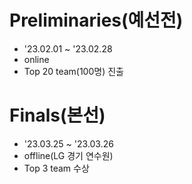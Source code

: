 # Preliminaries(예선전)
  - '23.02.01 ~ '23.02.28
  - online
  - Top 20 team(100명) 진출

# Finals(본선)
  - '23.03.25 ~ '23.03.26
  - offline(LG 경기 연수원)
  - Top 3 team 수상
